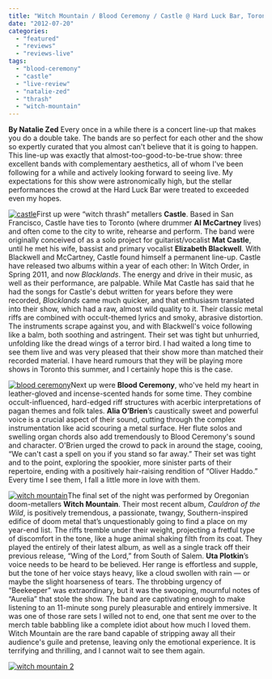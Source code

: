 ```yaml
---
title: "Witch Mountain / Blood Ceremony / Castle @ Hard Luck Bar, Toronto ON, June 13th 2012"
date: "2012-07-20"
categories: 
  - "featured"
  - "reviews"
  - "reviews-live"
tags: 
  - "blood-ceremony"
  - "castle"
  - "live-review"
  - "natalie-zed"
  - "thrash"
  - "witch-mountain"
---
```


**By Natalie Zed** Every once in a while there is a concert line-up that makes you do a double take. The bands are so perfect for each other and the show so expertly curated that you almost can't believe that it is going to happen. This line-up was exactly that almost-too-good-to-be-true show: three excellent bands with complementary aesthetics, all of whom I've been following for a while and actively looking forward to seeing live. My expectations for this show were astronomically high, but the stellar performances the crowd at the Hard Luck Bar were treated to exceeded even my hopes.

[![](http://www.hellbound.ca/wp-content/uploads/2012/07/castle-290x290.jpg "castle")](http://www.hellbound.ca/2012/07/witch-mountain-blood-ceremony-castle-the-hard-luck-bar-june-13th-2012/castle/)First up were “witch thrash” metallers **Castle**. Based in San Francisco, Castle have ties to Toronto (where drummer **Al McCartney** lives) and often come to the city to write, rehearse and perform. The band were originally conceived of as a solo project for guitarist/vocalist **Mat Castle**, until he met his wife, bassist and primary vocalist **Elizabeth Blackwell**. With Blackwell and McCartney, Castle found himself a permanent line-up. Castle have released two albums within a year of each other: In Witch Order, in Spring 2011, and now _Blacklands_. The energy and drive in their music, as well as their performance, are palpable. While Mat Castle has said that he had the songs for Castle's debut written for years before they were recorded, _Blacklands_ came much quicker, and that enthusiasm translated into their show, which had a raw, almost wild quality to it. Their classic metal riffs are combined with occult-themed lyrics and smoky, abrasive distortion. The instruments scrape against you, and with Blackwell's voice following like a balm, both soothing and astringent. Their set was tight but unhurried, unfolding like the dread wings of a terror bird. I had waited a long time to see them live and was very pleased that their show more than matched their recorded material. I have heard rumours that they will be playing more shows in Toronto this summer, and I certainly hope this is the case.

[![](http://www.hellbound.ca/wp-content/uploads/2012/07/blood-ceremony-290x290.jpg "blood ceremony")](http://www.hellbound.ca/2012/07/witch-mountain-blood-ceremony-castle-the-hard-luck-bar-june-13th-2012/blood-ceremony-2/)Next up were **Blood Ceremony**, who've held my heart in leather-gloved and incense-scented hands for some time. They combine occult-influenced, hard-edged riff structures with acerbic interpretations of pagan themes and folk tales. **Alia O’Brien**’s caustically sweet and powerful voice is a crucial aspect of their sound, cutting through the complex instrumentation like acid scouring a metal surface. Her flute solos and swelling organ chords also add tremendously to Blood Ceremony's sound and character. O'Brien urged the crowd to pack in around the stage, cooing, “We can't cast a spell on you if you stand so far away.” Their set was tight and to the point, exploring the spookier, more sinister parts of their repertoire, ending with a positively hair-raising rendition of “Oliver Haddo.” Every time I see them, I fall a little more in love with them.

[![](http://www.hellbound.ca/wp-content/uploads/2012/07/witch-mountain-290x216.jpg "witch mountain")](http://www.hellbound.ca/2012/07/witch-mountain-blood-ceremony-castle-the-hard-luck-bar-june-13th-2012/witch-mountain/)The final set of the night was performed by Oregonian doom-metallers **Witch Mountain**. Their most recent album, _Cauldron of the Wild_, is positively tremendous, a passionate, twangy, Southern-inspired edifice of doom metal that’s unquestionably going to find a place on my year-end list. The riffs tremble under their weight, projecting a fretful type of discomfort in the tone, like a huge animal shaking filth from its coat. They played the entirely of their latest album, as well as a single track off their previous release, “Wing of the Lord,” from South of Salem. **Uta Plotkin**’s voice needs to be heard to be believed. Her range is effortless and supple, but the tone of her voice stays heavy, like a cloud swollen with rain — or maybe the slight hoarseness of tears. The throbbing urgency of “Beekeeper” was extraordinary, but it was the swooping, mournful notes of “Aurelia” that stole the show. The band are captivating enough to make listening to an 11-minute song purely pleasurable and entirely immersive. It was one of those rare sets I willed not to end, one that sent me over to the merch table babbling like a complete idiot about how much I loved them. Witch Mountain are the rare band capable of stripping away all their audience's guile and pretense, leaving only the emotional experience. It is terrifying and thrilling, and I cannot wait to see them again.

[![](http://www.hellbound.ca/wp-content/uploads/2012/07/witch-mountain-2-590x789.jpg "witch mountain 2")](http://www.hellbound.ca/2012/07/witch-mountain-blood-ceremony-castle-the-hard-luck-bar-june-13th-2012/witch-mountain-2/)

